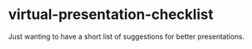 # virtual-presentation-checklist
Just wanting to have a short list of suggestions for better presentations. 
